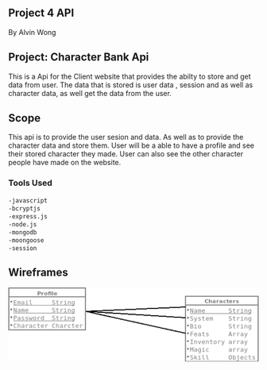 ## Project 4 API

By Alvin Wong


## Project: Character Bank Api

This is a Api for the Client website that provides the abilty to store and get data from user. The data that is stored is user data , session and as well  as character data, as well get the data from  the user.

## Scope

This api is to provide the user sesion and data. As well as to provide the character data and store them. User will be a able to have a profile and see their stored character they made. User can also see the other character people have made on the website.

### Tools Used
    -javascript 
    -bcryptjs 
    -express.js 
    -node.js
    -mongodb
    -moongoose 
    -session


## Wireframes


![Model](wireframes/datamodel.png)
